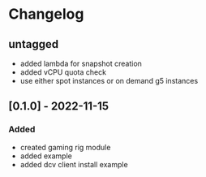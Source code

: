 # Changelog

## untagged 

- added lambda for snapshot creation
- added vCPU quota check
- use either spot instances or on demand g5 instances

## [0.1.0] - 2022-11-15

### Added 

- created gaming rig module 
- added example
- added dcv client install example
